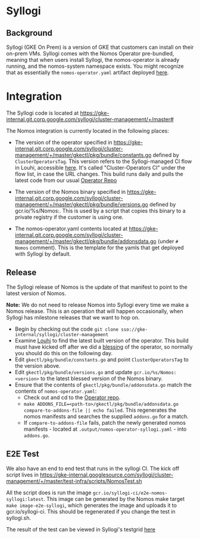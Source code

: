 # Syllogi

## Background

Syllogi (GKE On Prem) is a version of GKE that customers can install on their
on-prem VMs. Syllogi comes with the Nomos Operator pre-bundled, meaning that
when users install Syllogi, the nomos-operator is already running, and the
nomos-system namespace exists. You might recognize that as essentially the
`nomos-operator.yaml` artifact deployed
[here](release.md#anatomy-of-a-blessed-release).

# Integration

The Syllogi code is located at
https://gke-internal.git.corp.google.com/syllogi/cluster-management/+/master#

The Nomos integration is currently located in the following places:

*   The version of the operator specified in
    https://gke-internal.git.corp.google.com/syllogi/cluster-management/+/master/gkectl/pkg/bundle/constants.go
    defined by `ClusterOperatorsTag`. This version refers to the Syllogi-managed
    CI flow in Louhi, accessible
    [here](https://gke-release.appspot.com/flow-detail/ag1zfmdrZS1yZWxlYXNlchELEgRGbG93GICAgNCcqocKDA).
    It's called "Cluster-Operators CI" under the flow list, in case the URL
    changes. This build runs daily and pulls the latest code from our usual
    [Operator Repo](https://gke-internal.git.corp.google.com/cluster-lifecycle/cluster-operators/+/master/nomos-operator)

*   The version of the Nomos binary specified in
    https://gke-internal.git.corp.google.com/syllogi/cluster-management/+/master/gkectl/pkg/bundle/versions.go
    defined by gcr.io/%s/Nomos:<version>. This is used by a script that copies
    this binary to a private registry if the customer is using one.

*   The nomos-operator.yaml contents located at
    https://gke-internal.git.corp.google.com/syllogi/cluster-management/+/master/gkectl/pkg/bundle/addonsdata.go
    (under `# Nomos` comment). This is the template for the yamls that get
    deployed with Syllogi by default.

## Release

The Syllogi release of Nomos is the update of that manifest to point to the
latest version of Nomos.

**Note:** We do not need to release Nomos into Syllogi every time we make a
Nomos release. This is an operation that will happen occasionally, when Syllogi
has milestone releases that we want to hop on.

*   Begin by checking out the code `git clone
    sso://gke-internal/syllogi/cluster-management`
*   Examine
    [Louhi](https://gke-release.appspot.com/flow-detail/ag1zfmdrZS1yZWxlYXNlchELEgRGbG93GICAgNCcqocKDA)
    to find the latest built version of the operator. This build must have
    kicked off after we did a [blessing](release.md#nomos-operator) of the
    operator, so normally you should do this on the following day.
*   Edit `gkectl/pkg/bundle/constants.go` and point `ClusterOperatorsTag` to the
    version above.
*   Edit `gkectl/pkg/bundle/versions.go` and update `gcr.io/%s/Nomos:<version>`
    to the latest blessed version of the Nomos binary.
*   Ensure that the contents of `gkectl/pkg/bundle/addonsdata.go` match the
    contents of `nomos-operator.yaml`:
    *   Check out and cd to the
        [Operator repo](https://gke-internal.git.corp.google.com/cluster-lifecycle/cluster-operators/+/master/nomos-operator).
    *   `make
        ADDONS_FILE=<path-to>/gkectl/pkg/bundle/addonsdata.go
        compare-to-addons-file || echo failed`. This regenerates the nomos
        manifests and searches the supplied `addons.go` for a match.
    *   If `compare-to-addons-file` fails, patch the newly generated nomos
        manifests - located at `.output/nomos-operator-syllogi.yaml` - into
        `addons.go`.

## E2E Test

We also have an end to end test that runs in the syllogi CI. The kick off script
lives in
https://gke-internal.googlesource.com/syllogi/cluster-management/+/master/test-infra/scripts/NomosTest.sh

All the script does is run the image
`gcr.io/syllogi-ci/e2e-nomos-syllogi:latest`. This image can be generated by the
Nomos make target `make image-e2e-syllogi`, which generates the image and
uploads it to gcr.io/syllogi-ci. This should be regenerated if you change the
test in syllogi.sh.

The result of the test can be viewed in Syllogi's testgrid
[here](https://testgrid.corp.google.com/syllogi-periodic#cluster-create-ipam-privatereg)
